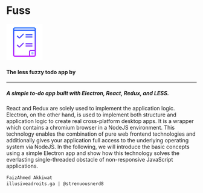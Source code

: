 # Fuss
![alt text](https://github.com/strenuousnerd8/Fuss/blob/master/images/icon.png "Fuss")
#### The less fuzzy todo app by
---
##### A simple to-do app built with Electron, React, Redux, and LESS.

 React and Redux are solely used to implement the application logic. Electron, on the other hand, is used to implement both structure and application logic to create real cross-platform desktop apps. It is a wrapper which contains a chromium browser in a NodeJS environment. This technology enables the combination of pure web frontend technologies and additionally gives your application full access to the underlying operating system via NodeJS. In the following, we will introduce the basic concepts using a simple Electron app and show how this technology solves the everlasting single-threaded obstacle of non-responsive JavaScript applications.
```
FaizAhmed Akkiwat
illusiveadroits.ga | @strenuousnerd8
```
